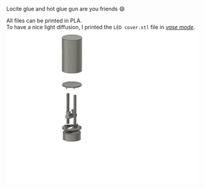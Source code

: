 Locite glue and hot glue gun are you friends :smile:

All files can be printed in PLA. \
To have a nice light diffusion, I printed the `LED cover.stl` file in [_vase mode_](https://all3dp.com/2/cura-vase-mode-all-you-need-to-know/).
![2D files](../img/busyligh-3d.png)